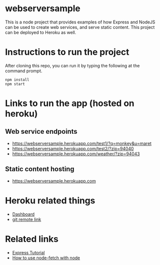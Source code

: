 # webserversample
This is a node project that provides examples of how Express and NodeJS can be
used to create web services, and serve static content. This project can be
deployed to Heroku as well.

# Instructions to run the project
After cloning this repo, you can run it by typing the following at the command
prompt.
```
npm install
npm start
```

# Links to run the app (hosted on heroku)
## Web service endpoints
- https://webserversample.herokuapp.com/test1/?q=monkey&u=maret
- https://webserversample.herokuapp.com/test2/?zip=94040
- https://webserversample.herokuapp.com/weather/?zip=94043

## Static content hosting
- https://webserversample.herokuapp.com

# Heroku related things
- [Dashboard](https://dashboard.heroku.com/apps/webserversample/settings)
- [git remote link](https://git.heroku.com/webserversample.git)

# Related links
- [Express Tutorial](https://scotch.io/tutorials/use-expressjs-to-get-url-and-post-parameters)
- [How to use node-fetch with node](https://blogs.missouristate.edu/cio/2016/01/14/fetching-data-over-http-with-nodejs-using-node-fetch/)